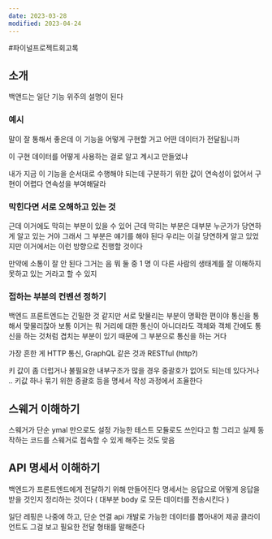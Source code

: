 ```yaml
---
date: 2023-03-28
modified: 2023-04-24
---
```


#파이널프로젝트회고록

## 소개

백앤드는 일단 기능 위주의 설명이 된다

### 예시

말이 잘 통해서 좋은데 이 기능을 어떻게 구현할 거고 어떤 데이터가 전달됩니까

이 구현 데이터를 어떻게 사용하는 걸로 알고 계시고 만들었냐

내가 지금 이 기능을 순서대로 수행해야 되는데
구분하기 위한 값이 연속성이 없어서 구현이 어렵다 연속성을 부여해달라

### 막힌다면 서로 오해하고 있는 것

근데 이거에도 막히는 부분이 있을 수 있어 근데 막히는 부분은 대부분 누군가가 당연하게 알고 있는 거야
그래서 그 부분은 얘기를 해야 된다
우리는 이걸 당연하게 알고 있었지만 이거에서는 이런 방향으로 진행할 것이다

만약에 소통이 잘 안 된다 그거는 음 뭐 둘 중 1 명 이
다른 사람의 생태계를 잘 이해하지 못하고 있는 거라고 할 수 있지

### 접하는 부분의 컨벤션 정하기

백엔드 프론트엔드는 긴밀한 것 같지만 서로 맞물리는 부분이 명확한 편이야 통신을 통해서 맞물리잖아 보통
이거는 뭐 거리에 대한 통신이 아니더라도
객체와 객체 간에도 통신을 하는 것처럼 겹치는 부분이 있기 때문에 그 부분으로 통신을 하는 거다

가장 흔한 게 HTTP 통신, GraphQL 같은 것과 RESTful (http?)

키 값이 좀 더럽거나 불필요한 내부구조가 많을 경우
중괄호가 없어도 되는데 있다거나 .. 키값 하나 묶기 위한 중괄호 등을 명세서 작성 과정에서 조율한다

## 스웨거 이해하기

스웨거가 단순 ymal 만으로도 설정 가능한 테스트 모듈로도 쓰인다고 함
그리고 실제 동작하는 코드를 스웨거로 접속할 수 있게 해주는 것도 맞음

## API 명세서 이해하기

백엔드가 프론트엔드에게 전달하기 위해 만들어진다
명세서는 응답으로 어떻게 응답을 받을 것인지 정리하는 것이다
( 대부분 body 로 모든 데이터를 전송시킨다 )

일단 레핑은 나중에 하고, 단순 연결 api 개발로 가능한 데이터를 뽑아내어 제공
클라이언트도 그걸 보고 필요한 전달 형태를 말해준다
